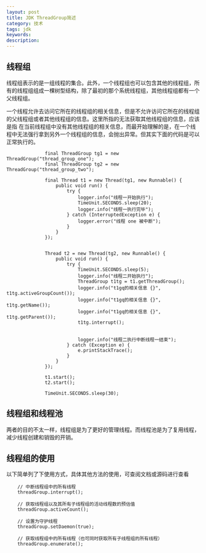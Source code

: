 ```yaml
---
layout: post
title: JDK ThreadGroup简述
category: 技术
tags: jdk
keywords:
description:
---
```


## 线程组

线程组表示的是一组线程的集合。此外，一个线程组也可以包含其他的线程组，所有的线程组组成一棵树型结构，除了最初的那个系统线程组，其他线程组都有一个父线程组。

一个线程允许去访问它所在的线程组的相关信息，但是不允许访问它所在的线程组的父线程组或者其他线程组的信息。这里所指的无法获取其他线程组的信息，应该是指 在当前线程组中没有其他线程组的相关信息，而最开始理解的是，在一个线程中无法强行拿到另外一个线程组的信息，会抛出异常。但其实下面的代码是可以正常执行的。

                  final ThreadGroup tg1 = new ThreadGroup("thread_group_one");
                  final ThreadGroup tg2 = new ThreadGroup("thread_group_two");

                  final Thread t1 = new Thread(tg1, new Runnable() {
                      public void run() {
                          try {
                              logger.info("线程一开始执行");
                              TimeUnit.SECONDS.sleep(20);
                              logger.info("线程一执行完毕");
                          } catch (InterruptedException e) {
                              logger.error("线程 one 被中断");
                          }
                      }
                  });


                  Thread t2 = new Thread(tg2, new Runnable() {
                      public void run() {
                          try {
                              TimeUnit.SECONDS.sleep(5);
                              logger.info("线程二开始执行");
                              ThreadGroup t1tg = t1.getThreadGroup();
                              logger.info("t1gq的相关信息 {}", t1tg.activeGroupCount());
                              logger.info("t1gq的相关信息 {}", t1tg.getName());
                              logger.info("t1gq的相关信息 {}", t1tg.getParent());
                              t1tg.interrupt();


                              logger.info("线程二执行中断线程一结束");
                          } catch (Exception e) {
                              e.printStackTrace();
                          }
                      }
                  });

                  t1.start();
                  t2.start();

                  TimeUnit.SECONDS.sleep(30);

## 线程组和线程池

两者的目的不太一样，线程组是为了更好的管理线程。而线程池是为了复用线程，减少线程创建和销毁的开销。


## 线程组的使用

以下简单列了下使用方式，具体其他方法的使用，可查阅文档或源码进行查看

        // 中断线程组中的所有线程
        threadGroup.interrupt();

        // 获取线程组以及其所有子线程组的活动线程数的预估值
        threadGroup.activeCount();

        // 设置为守护线程
        threadGroup.setDaemon(true);

        // 获取线程组中的所有线程（也可同时获取所有子线程组的所有线程）
        threadGroup.enumerate();
